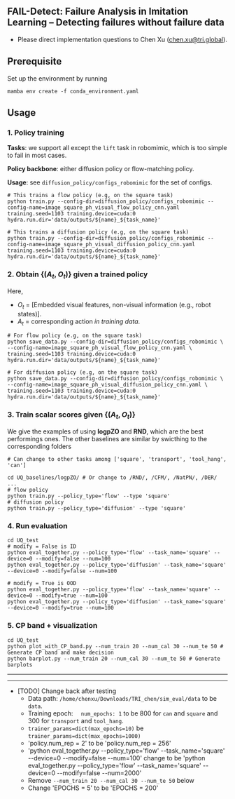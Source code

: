 ## FAIL-Detect: Failure Analysis in Imitation Learning – Detecting failures without failure data

- Please direct implementation questions to Chen Xu (chen.xu@tri.global).

## Prerequisite

Set up the environment by running

```
mamba env create -f conda_environment.yaml
```

## Usage

### 1. Policy training

**Tasks**: we support all except the `lift` task in robomimic, which is too simple to fail in most cases.

**Policy backbone**: either diffusion policy or flow-matching policy.

**Usage**: see `diffusion_policy/configs_robomimic` for the set of configs.

```
# This trains a flow policy (e.g, on the square task)
python train.py --config-dir=diffusion_policy/configs_robomimic --config-name=image_square_ph_visual_flow_policy_cnn.yaml training.seed=1103 training.device=cuda:0 hydra.run.dir='data/outputs/${name}_${task_name}'

# This trains a diffusion policy (e.g, on the square task)
python train.py --config-dir=diffusion_policy/configs_robomimic --config-name=image_square_ph_visual_diffusion_policy_cnn.yaml training.seed=1103 training.device=cuda:0 hydra.run.dir='data/outputs/${name}_${task_name}'

```

### 2. Obtain $\{(A_t, O_t)\}$ given a trained policy

Here, 
- $O_t$ = [Embedded visual features, non-visual information (e.g., robot states)]. 
- $A_t$ = corresponding action *in training data*.

```
# For flow policy (e.g, on the square task)
python save_data.py --config-dir=diffusion_policy/configs_robomimic \
--config-name=image_square_ph_visual_flow_policy_cnn.yaml \
training.seed=1103 training.device=cuda:0 hydra.run.dir='data/outputs/${name}_${task_name}' 

# For diffusion policy (e.g, on the square task)
python save_data.py --config-dir=diffusion_policy/configs_robomimic \
--config-name=image_square_ph_visual_diffusion_policy_cnn.yaml \
training.seed=1103 training.device=cuda:0 hydra.run.dir='data/outputs/${name}_${task_name}'
```

### 3. Train scalar scores given $\{(A_t, O_t)\}$

We give the examples of using **logpZO** and **RND**, which are the best performings ones. The other baselines are similar by swicthing to the corresponding folders

```
# Can change to other tasks among ['square', 'transport', 'tool_hang', 'can']

cd UQ_baselines/logpZO/ # Or change to /RND/, /CFM/, /NatPN/, /DER/ ...
# flow policy
python train.py --policy_type='flow' --type 'square'
# diffusion policy
python train.py --policy_type='diffusion' --type 'square'
```

### 4. Run evaluation

```
cd UQ_test
# modify = False is ID
python eval_together.py --policy_type='flow' --task_name='square' --device=0 --modify=false --num=100
python eval_together.py --policy_type='diffusion' --task_name='square' --device=0 --modify=false --num=100

# modify = True is OOD
python eval_together.py --policy_type='flow' --task_name='square' --device=0 --modify=true --num=100
python eval_together.py --policy_type='diffusion' --task_name='square' --device=0 --modify=true --num=100
```

### 5. CP band + visualization

```
cd UQ_test
python plot_with_CP_band.py --num_train 20 --num_cal 30 --num_te 50 # Generate CP band and make decision
python barplot.py --num_train 20 --num_cal 30 --num_te 50 # Generate barplots
```



---
---
- [TODO] Change back after testing
    - Data path: `/home/chenxu/Downloads/TRI_chen/sim_eval/data` to be `data`. 
    - Training epoch: `  num_epochs: 1` to be 800 for `can` and `square` and 300 for `transport` and `tool_hang`.
    - `trainer_params=dict(max_epochs=10)` be `trainer_params=dict(max_epochs=1000)`
    - 'policy.num_rep = 2' to be 'policy.num_rep = 256'
    - 'python eval_together.py --policy_type='flow' --task_name='square' --device=0 --modify=false --num=100' change to be 'python eval_together.py --policy_type='flow' --task_name='square' --device=0 --modify=false --num=2000'
    - Remove `--num_train 20 --num_cal 30 --num_te 50` below
    - Change 'EPOCHS = 5' to be 'EPOCHS = 200'